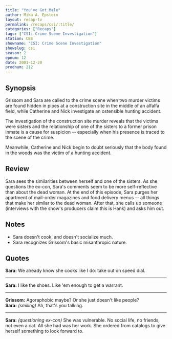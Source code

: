 ```yaml
---
title: "You've Got Male"
author: Mika A. Epstein
layout: recap-tv
permalink: /recaps/csi/:title/
categories: ["Recaps"]
tags: ["CSI: Crime Scene Investigation"]
station: CBS
showname: "CSI: Crime Scene Investigation"
showslug: csi
season: 2
epnum: 12
date: 2001-12-20
prodnum: 212  
---
```


## Synopsis

Grissom and Sara are called to the crime scene when two murder victims are found hidden in pipes at a construction site in the middle of an alfalfa field, while Catherine and Nick investigate an ostensible hunting accident.

The investigation of the construction site murder reveals that the victims were sisters and the relationship of one of the sisters to a former prison inmate is a cause for suspicion -- especially when his presence is traced to the scene of the crime.

Meanwhile, Catherine and Nick begin to doubt seriously that the body found in the woods was the victim of a hunting accident.

## Review

Sara sees the similarities between herself and one of the sisters. As she questions the ex-con, Sara's comments seem to be more self-reflective than about the dead woman. At the end of this episode, Sara purges her apartment of mail-order magazines and food delivery menus -- all things that make her similar to the dead woman. After that, she calls up someone (interviews with the show's producers claim this is Hank) and asks him out.

## Notes

* Sara doesn't cook, and doesn't socialize much.  
* Sara recognizes Grissom's basic misanthropic nature.

## Quotes

**Sara:** We already know she cooks like I do: take out on speed dial.  

- - -

**Sara:** I like the shoes. Like 'em enough to get a warrant.

- - -

**Grissom:** Agoraphobic maybe? Or she just doesn't like people?  
**Sara:** _(smiling)_ Ah, that's you talking.  

- - -

**Sara:** _(questioning ex-con)_ She was vulnerable. No social life, no friends, not even a cat. All she had was her work. She ordered from catalogs to give herself something to look forward to.
